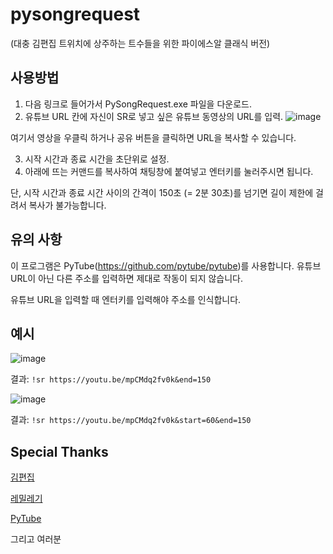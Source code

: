 # pysongrequest
(대충 김편집 트위치에 상주하는 트수들을 위한 파이에스알 클래식 버전)

## 사용방법
1. 다음 링크로 들어가서 PySongRequest.exe 파일을 다운로드.
2. 유튜브 URL 칸에 자신이 SR로 넣고 싶은 유튜브 동영상의 URL를 입력.
![image](https://user-images.githubusercontent.com/42821865/120219098-b0670300-c208-11eb-8fd4-24661d60b60e.png)

여기서 영상을 우클릭 하거나 공유 버튼을 클릭하면 URL을 복사할 수 있습니다.

3. 시작 시간과 종료 시간을 초단위로 설정.
4. 아래에 뜨는 커맨드를 복사하여 채팅창에 붙여넣고 엔터키를 눌러주시면 됩니다.

단, 시작 시간과 종료 시간 사이의 간격이 150초 (= 2분 30초)를 넘기면 길이 제한에 걸려서 복사가 불가능합니다.

## 유의 사항
이 프로그램은 PyTube(https://github.com/pytube/pytube)를 사용합니다. 유튜브 URL이 아닌 다른 주소를 입력하면 제대로 작동이 되지 않습니다.

유튜브 URL을 입력할 때 엔터키를 입력해야 주소를 인식합니다.

## 예시
![image](https://user-images.githubusercontent.com/42821865/120220039-21f38100-c20a-11eb-83a9-14061ad22247.png)

결과: `!sr https://youtu.be/mpCMdq2fv0k&end=150`

![image](https://user-images.githubusercontent.com/42821865/120220203-667f1c80-c20a-11eb-9b75-e2cb0c698943.png)

결과: `!sr https://youtu.be/mpCMdq2fv0k&start=60&end=150`

## Special Thanks
[김편집](https://www.twitch.tv/arpa__)

[레밀레기](https://www.twitch.tv/remilegi)

[PyTube](https://github.com/pytube/pytube)

그리고 여러분
